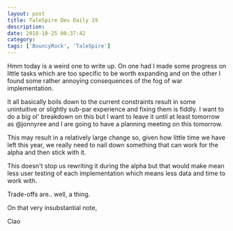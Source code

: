 ```yaml
---
layout: post
title: TaleSpire Dev Daily 19
description:
date: 2018-10-25 00:37:42
category:
tags: ['BouncyRock', 'TaleSpire']
---
```


Hmm today is a weird one to write up. On one had I made some progress on little tasks which are too specific to be worth expanding and on the other I found some rather annoying consequences of the fog of war implementation.

It all basically boils down to the current constraints result in some unintuitive or slightly sub-par experience and fixing them is fiddly. I want to do a big ol' breakdown on this but I want to leave it until at least tomorrow as @jonnyree and I are going to have a planning meeting on this tomorrow.

This may result in a relatively large change so, given how little time we have left this year, we really need to nail down something that can work for the alpha and then stick with it.

This doesn't stop us rewriting it during the alpha but that would make mean less user testing of each implementation which means less data and time to work with.

Trade-offs are.. well, a thing.

On that very insubstantial note,

Ciao
